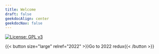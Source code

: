 ```yaml
---
title: Welcome
draft: false
geekdocAlign: center
geekdocNav: false
---
```


<span class="badge-placeholder">[![License: GPL v3](https://img.shields.io/badge/License-GPLv3-blue.svg)](https://github.com/jamesbraza/pycon-redux/blob/main/LICENSE)</span>

{{< button size="large" relref="2022" >}}Go to 2022 redux{{< /button >}}
